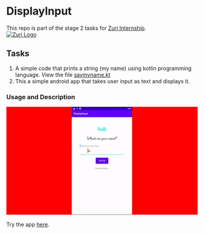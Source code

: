 # DisplayInput

This repo is part of the stage 2 tasks for [Zuri Internship](https://internship.zuri.team).  
[![Zuri Logo](https://media-exp1.licdn.com/dms/image/C4D0BAQEdFHkGF4d16w/company-logo_200_200/0/1614476081317?e=1637193600&v=beta&t=JGbJX3-ev2sMDQatbZFPwL_YBPRdmjf2oXtvOcr8cCQ)](https://internship.zuri.team "Zuri")

## Tasks

1. A simple code that prints a string (my name) using kotlin programming language. View the file [saymyname.kt](saymyname.kt)
2. This a simple android app that takes user input as text and displays it.

### Usage and Description

![App Demo](displayInput.gif)

Try the app [here](https://appetize.io/app/fyye8jtvzcnx1qmg8hexpzv1nw?device=nexus5&scale=75&orientation=portrait&osVersion=8.1).
